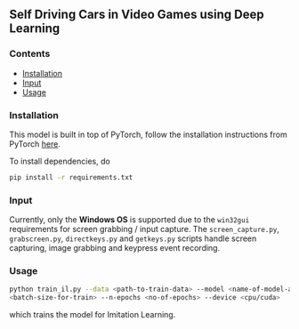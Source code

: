 ## Self Driving Cars in Video Games using Deep Learning

### Contents
- [Installation](#Installation)
- [Input](#Input)
- [Usage](#Usage)


### Installation
This model is built in top of PyTorch, follow the installation instructions from PyTorch [here](https://pytorch.org/get-started/locally/).

To install dependencies, do
```bash
pip install -r requirements.txt
```

### Input
Currently, only the **Windows OS** is supported due to the `win32gui` requirements for screen grabbing / input capture.
The `screen_capture.py`, `grabscreen.py`, `directkeys.py` and `getkeys.py` scripts handle screen capturing, image grabbing and keypress event recording.

### Usage
```bash
python train_il.py --data <path-to-train-data> --model <name-of-model-architecture> --batch-size 
<batch-size-for-train> --n-epochs <no-of-epochs> --device <cpu/cuda>
```
which trains the model for Imitation Learning.

